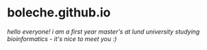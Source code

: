 # boleche.github.io
*hello everyone! i am a first year master's at lund university studying bioinformatics - it's nice to meet you :)*
